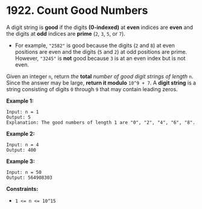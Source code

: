 # 1922. Count Good Numbers
A digit string is **good** if the digits **(0-indexed)** at **even** indices are **even** and the digits at **odd** indices are **prime** (`2`, `3`, `5`, or `7`).  
- For example, `"2582"` is good because the digits (`2` and `8`) at even positions are even and the digits (`5` and `2`) at odd positions are prime. However, `"3245"` is **not** good because `3` is at an even index but is not even.  

Given an integer `n`, return *the* **total** *number of good digit strings of length* `n`. Since the answer may be large, **return it modulo** `10^9 + 7`. A **digit string** is a string consisting of digits `0` through `9` that may contain leading zeros.

**Example 1:**
```
Input: n = 1
Output: 5
Explanation: The good numbers of length 1 are "0", "2", "4", "6", "8".
```

**Example 2:**
```
Input: n = 4
Output: 400
```

**Example 3:**
```
Input: n = 50
Output: 564908303
```

**Constraints:**
- `1 <= n <= 10^15`
